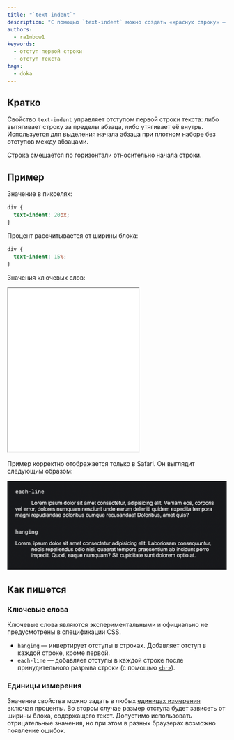 ```yaml
---
title: "`text-indent`"
description: "С помощью `text-indent` можно создать «красную строку» — добавить отступ для первой строки абзаца."
authors:
  - ra1nbow1
keywords:
  - отступ первой строки
  - отступ текста
tags:
  - doka
---
```


## Кратко

Свойство `text-indent` управляет отступом первой строки текста: либо вытягивает строку за пределы абзаца, либо утягивает её внутрь. Используется для выделения начала абзаца при плотном наборе без отступов между абзацами.

Строка смещается по горизонтали относительно начала строки.

## Пример

Значение в пикселях:

```css
div {
  text-indent: 20px;
}
```

Процент рассчитывается от ширины блока:

```css
div {
  text-indent: 15%;
}
```

Значения ключевых слов:

<iframe title="Варианты значений" src="demos/basic/" height="375"></iframe>

Пример корректно отображается только в Safari. Он выглядит следующим образом:

![Пример text-indent](images/1.png)

## Как пишется

### Ключевые слова

Ключевые слова являются экспериментальными и официально не предусмотрены в спецификации CSS.

- `hanging` — инвертирует отступы в строках. Добавляет отступ в каждой строке, кроме первой.
- `each-line` — добавляет отступы в каждой строке после принудительного разрыва строки (с помощью [`<br>`](/html/br/)).

### Единицы измерения

Значение свойства можно задать в любых [единицах измерения](/css/numeric-types/) включая проценты. Во втором случае размер отступа будет зависеть от ширины блока, содержащего текст. Допустимо использовать отрицательные значения, но при этом в разных браузерах возможно появление ошибок.
